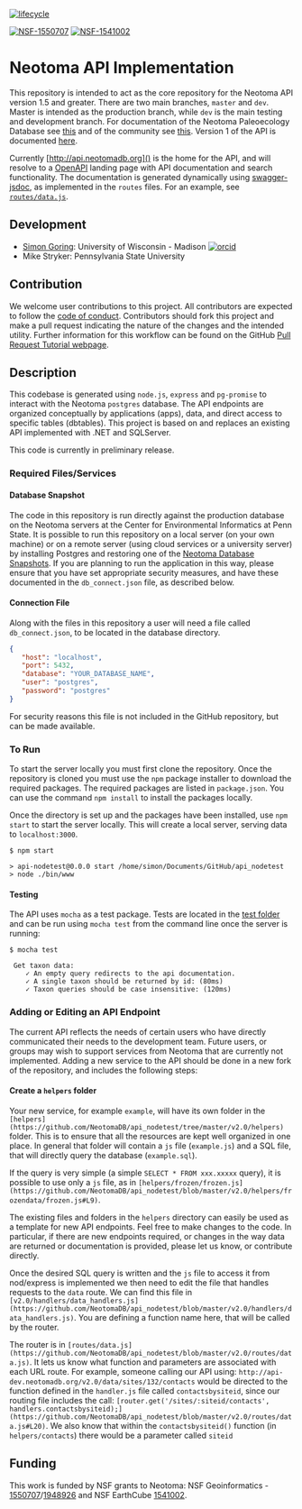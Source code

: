 [![lifecycle](https://img.shields.io/badge/lifecycle-experimental-orange.svg)](https://www.tidyverse.org/lifecycle/#experimental)

[![NSF-1550707](https://img.shields.io/badge/NSF-1550707-blue.svg)](https://nsf.gov/awardsearch/showAward?AWD_ID=1550707) [![NSF-1541002](https://img.shields.io/badge/NSF-1541002-blue.svg)](https://nsf.gov/awardsearch/showAward?AWD_ID=1541002)


# Neotoma API Implementation

This repository is intended to act as the core repository for the Neotoma API version 1.5 and greater.  There are two main branches, `master` and `dev`.  Master is intended as the production branch, while `dev` is the main testing and development branch.  For documentation of the Neotoma Paleoecology Database see [this](http://neotoma-manual.readthedocs.io/en/latest/neotoma_introduction.html) and of the community see [this](https://www.neotomadb.org/).  Version 1 of the API is documented [here](http://wnapi.neotomadb.org/doc/home).

Currently [http://api.neotomadb.org]() is the home for the API, and will resolve to a [OpenAPI](http://swagger.io) landing page with API documentation and search functionality.  The documentation is generated dynamically using [swagger-jsdoc](https://www.npmjs.com/package/swagger-jsdoc), as implemented in the `routes` files.  For an example, see [`routes/data.js`](https://github.com/NeotomaDB/api_nodetest/blob/dev/routes/data.js).

## Development

* [Simon Goring](http://goring.org): University of Wisconsin - Madison [![orcid](https://img.shields.io/badge/orcid-0000--0002--2700--4605-brightgreen.svg)](https://orcid.org/0000-0002-2700-4605)
* Mike Stryker: Pennsylvania State University

## Contribution

We welcome user contributions to this project.  All contributors are expected to follow the [code of conduct](https://github.com/Neotomadb/api_nodetest/blob/master/code_of_conduct.md).  Contributors should fork this project and make a pull request indicating the nature of the changes and the intended utility.  Further information for this workflow can be found on the GitHub [Pull Request Tutorial webpage](https://help.github.com/articles/about-pull-requests/).

## Description

This codebase is generated using `node.js`, `express` and `pg-promise` to interact with the Neotoma `postgres` database. The API endpoints are organized conceptually by applications (apps), data, and direct access to specific tables (dbtables). This project is based on and replaces an existing API implemented with .NET and SQLServer.

This code is currently in preliminary release.

### Required Files/Services

#### Database Snapshot

The code in this repository is run directly against the production database on the Neotoma servers at the Center for Environmental Informatics at Penn State.  It is possible to run this repository on a local server (on your own machine) or on a remote server (using cloud services or a university server) by installing Postgres and restoring one of the [Neotoma Database Snapshots](https://www.neotomadb.org/snapshots).  If you are planning to run the application in this way, please ensure that you have set appropriate security measures, and have these documented in the `db_connect.json` file, as described below.

#### Connection File

Along with the files in this repository a user will need a file called `db_connect.json`, to be located in the database directory.

```json
{
   "host": "localhost",
   "port": 5432,
   "database": "YOUR_DATABASE_NAME",
   "user": "postgres",
   "password": "postgres"
}
```

For security reasons this file is not included in the GitHub repository, but can be made available.

### To Run

To start the server locally you must first clone the repository.  Once the repository is cloned you must use the `npm` package installer to download the required packages.  The required packages are listed in `package.json`.  You can use the command `npm install` to install the packages locally.

Once the directory is set up and the packages have been installed, use `npm start` to start the server locally.  This will create a local server, serving data to `localhost:3000`.

```
$ npm start

> api-nodetest@0.0.0 start /home/simon/Documents/GitHub/api_nodetest
> node ./bin/www

```

#### Testing

The API uses `mocha` as a test package.  Tests are located in the [test folder](https://github.com/NeotomaDB/api_nodetest/tree/master/test) and can be run using `mocha test` from the command line once the server is running:

```
$ mocha test

 Get taxon data:
    ✓ An empty query redirects to the api documentation.
    ✓ A single taxon should be returned by id: (80ms)
    ✓ Taxon queries should be case insensitive: (120ms)
```

### Adding or Editing an API Endpoint

The current API reflects the needs of certain users who have directly communicated their needs to the development team.  Future users, or groups may wish to support services from Neotoma that are currently not implemented.  Adding a new service to the API should be done in a new fork of the repository, and includes the following steps:

#### Create a `helpers` folder

Your new service, for example `example`, will have its own folder in the `[helpers](https://github.com/NeotomaDB/api_nodetest/tree/master/v2.0/helpers)` folder.  This is to ensure that all the resources are kept well organized in one place.  In general that folder will contain a `js` file (`example.js`) and a SQL file, that will directly query the database (`example.sql`).

If the query is very simple (a simple `SELECT * FROM xxx.xxxxx` query), it is possible to use only a `js` file, as in `[helpers/frozen/frozen.js](https://github.com/NeotomaDB/api_nodetest/blob/master/v2.0/helpers/frozendata/frozen.js#L9)`.

The existing files and folders in the `helpers` directory can easily be used as a template for new API endpoints.  Feel free to make changes to the code.  In particular, if there are new endpoints required, or changes in the way data are returned or documentation is provided, please let us know, or contribute directly.

Once the desired SQL query is written and the `js` file to access it from nod/express is implemented we then need to edit the file that handles requests to the `data` route.  We can find this file in `[v2.0/handlers/data_handlers.js](https://github.com/NeotomaDB/api_nodetest/blob/master/v2.0/handlers/data_handlers.js)`.  You are defining a function name here, that will be called by the router.

The router is in `[routes/data.js](https://github.com/NeotomaDB/api_nodetest/blob/master/v2.0/routes/data.js)`. It lets us know what function and parameters are associated with each URL route.  For example, someone calling our API using: `http://api-dev.neotomadb.org/v2.0/data/sites/132/contacts` would be directed to the function defined in the `handler.js` file called `contactsbysiteid`, since our routing file includes the call: `[router.get('/sites/:siteid/contacts', handlers.contactsbysiteid);](https://github.com/NeotomaDB/api_nodetest/blob/master/v2.0/routes/data.js#L20)`.  We also know that within the `contactsbysiteid()` function (in `helpers/contacts`) there would be a parameter called `siteid`

## Funding

This work is funded by NSF grants to Neotoma: NSF Geoinformatics - [1550707](https://www.nsf.gov/awardsearch/showAward?AWD_ID=1550707&HistoricalAwards=false)/[1948926](https://www.nsf.gov/awardsearch/showAward?AWD_ID=1948926&HistoricalAwards=false) and NSF EarthCube [1541002](https://www.nsf.gov/awardsearch/showAward?AWD_ID=1541002&HistoricalAwards=false).
